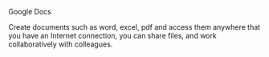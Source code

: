Google Docs

Create documents such as word, excel, pdf and access them anywhere that you have an Internet connection, you can share files, and work collaboratively with colleagues. 